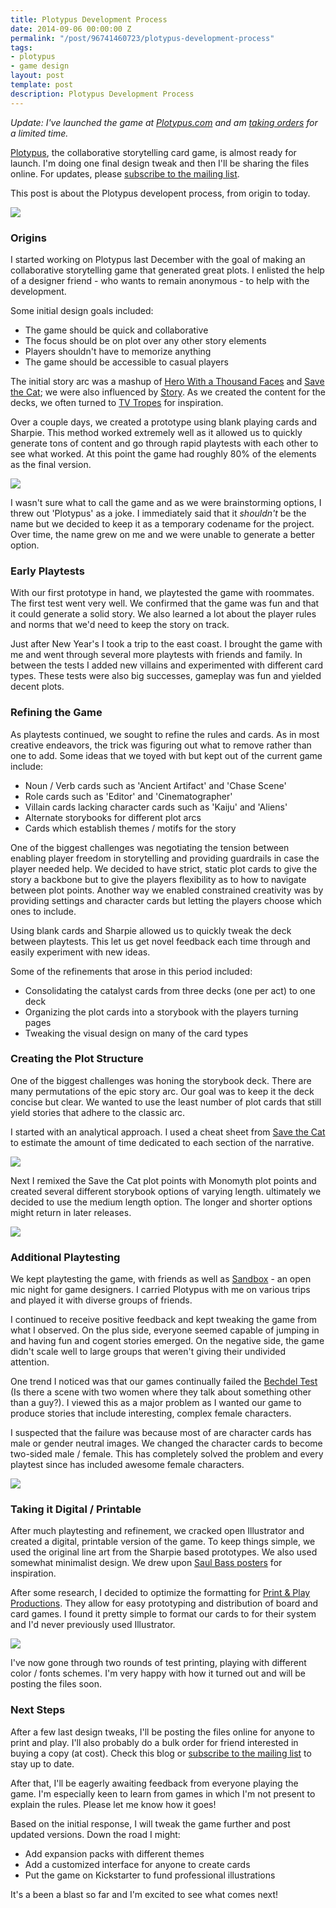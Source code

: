 ```yaml
---
title: Plotypus Development Process
date: 2014-09-06 00:00:00 Z
permalink: "/post/96741460723/plotypus-development-process"
tags:
- plotypus
- game design
layout: post
template: post
description: Plotypus Development Process
---
```


_Update: I've launched the game at [Plotypus.com](http://plotypus.com/) and am [taking orders](https://docs.google.com/forms/d/11JkmwRjOYLij3mYyOxODymbVG3jB3fj5bhIpfKU5QB8/viewform?usp=send_form) for a limited time._

[Plotypus](http://plotypus.com/), the collaborative storytelling card game, is almost ready for launch. I'm doing one final design tweak and then I'll be sharing the files online. For updates, please [subscribe to the mailing list](http://plotypus.us9.list-manage1.com/subscribe?u=e4f0b45dd4eb576171853a903&id=0a9e661929).

This post is about the Plotypus developent process, from origin to today.

![](/images/b19b08a08699e4a0ec84ef6ce748e58a5d62cad2526206547a59ed78340ff0d4.jpg)

### Origins

I started working on Plotypus last December with the goal of making an collaborative storytelling game that generated great plots. I enlisted the help of a designer friend - who wants to remain anonymous - to help with the development.

Some initial design goals included:

*  The game should be quick and collaborative
*  The focus should be on plot over any other story elements
*  Players shouldn't have to memorize anything
*  The game should be accessible to casual players

The initial story arc was a mashup of [Hero With a Thousand Faces](http://www.amazon.com/gp/product/1577315936/ref=as_li_tl?ie=UTF8&camp=1789&creative=390957&creativeASIN=1577315936&linkCode=as2&tag=randylubincom-20&linkId=M76Q5PMLNPPGCTJ4) and [Save the Cat](http://www.amazon.com/gp/product/B00340ESIS/ref=as_li_tl?ie=UTF8&camp=1789&creative=390957&creativeASIN=B00340ESIS&linkCode=as2&tag=randylubincom-20&linkId=UY5XSZWCHX4X4KBE); we were also influenced by [Story](http://www.amazon.com/gp/product/B0042FZVOY/ref=as_li_tl?ie=UTF8&camp=1789&creative=390957&creativeASIN=B0042FZVOY&linkCode=as2&tag=randylubincom-20&linkId=C57P7I7LI7NC6VXP). As we created the content for the decks, we often turned to [TV Tropes](http://tvtropes.org/pmwiki/pmwiki.php/Main/HomePage) for inspiration.

Over a couple days, we created a prototype using blank playing cards and Sharpie. This method worked extremely well as it allowed us to quickly generate tons of content and go through rapid playtests with each other to see what worked. At this point the game had roughly 80% of the elements as the final version.

![](/images/8a3dd37d565f86c7b75c6a9783096b4db2279ef880c312431e39e62019094f13.jpg)

I wasn't sure what to call the game and as we were brainstorming options, I threw out 'Plotypus' as a joke. I immediately said that it _shouldn't_ be the name but we decided to keep it as a temporary codename for the project. Over time, the name grew on me and we were unable to generate a better option.

### Early Playtests

With our first prototype in hand, we playtested the game with roommates. The first test went very well. We confirmed that the game was fun and that it could generate a solid story. We also learned a lot about the player rules and norms that we'd need to keep the story on track.

Just after New Year's I took a trip to the east coast. I brought the game with me and went through several more playtests with friends and family. In between the tests I added new villains and experimented with different card types. These tests were also big successes, gameplay was fun and yielded decent plots.

### Refining the Game
As playtests continued, we sought to refine the rules and cards. As in most creative endeavors, the trick was figuring out what to remove rather than one to add. Some ideas that we toyed with but kept out of the current game include:

*  Noun / Verb cards such as 'Ancient Artifact' and 'Chase Scene'
*  Role cards such as 'Editor' and 'Cinematographer'
*  Villain cards lacking character cards such as 'Kaiju' and 'Aliens'
*  Alternate storybooks for different plot arcs
*  Cards which establish themes / motifs for the story

One of the biggest challenges was negotiating the tension between enabling player freedom in storytelling and providing guardrails in case the player needed help. We decided to have strict, static plot cards to give the story a backbone but to give the players flexibility as to how to navigate between plot points. Another way we enabled constrained creativity was by providing settings and character cards but letting the players choose which ones to include.

Using blank cards and Sharpie allowed us to quickly tweak the deck between playtests. This let us get novel feedback each time through and easily experiment with new ideas.

Some of the refinements that arose in this period included:

*  Consolidating the catalyst cards from three decks (one per act) to one deck
*  Organizing the plot cards into a storybook with the players turning pages
*  Tweaking the visual design on many of the card types

### Creating the Plot Structure 

One of the biggest challenges was honing the storybook deck. There are many permutations of the epic story arc. Our goal was to keep it the deck concise but clear. We wanted to use the least number of plot cards that still yield stories that adhere to the classic arc.

I started with an analytical approach. I used a cheat sheet from [Save the Cat](http://www.savethecat.com/wp-content/uploads/2014/01/Tom-Gowen-Blake-Snyder-Beat-Sheet.pdf) to estimate the amount of time dedicated to each section of the narrative.

![](/images/60786f01e6e2173da8dcf9c0f6bb4d92a638845577d97cbf9bc329fad49a005a.png)

Next I remixed the Save the Cat plot points with Monomyth plot points and created several different storybook options of varying length. ultimately we decided to use the medium length option. The longer and shorter options might return in later releases.

![](/images/e6ca4ab206288a2d0c1823ab6936774bc37b8e916d59df1c990f22880a09cf35.png)

### Additional Playtesting

We kept playtesting the game, with friends as well as [Sandbox](https://www.facebook.com/groups/sandboxplaytests/) - an open mic night for game designers. I carried Plotypus with me on various trips and played it with diverse groups of friends.

I continued to receive positive feedback and kept tweaking the game from what I observed. On the plus side, everyone seemed capable of jumping in and having fun and cogent stories emerged. On the negative side, the game didn't scale well to large groups that weren't giving their undivided attention.

One trend I noticed was that our games continually failed the [Bechdel Test](https://en.wikipedia.org/wiki/Bechdel_test) (Is there a scene with two women where they talk about something other than a guy?). I viewed this as a major problem as I wanted our game to produce stories that include interesting, complex female characters.

I suspected that the failure was because most of are character cards has male or gender neutral images. We changed the character cards to become two-sided male / female. This has completely solved the problem and every playtest since has included awesome female characters.

![](/images/d3553140b8a636022a8c1756968c2e4adc0fee595f818a07dcd265720f45ebc6.jpg)

### Taking it Digital / Printable

After much playtesting and refinement, we cracked open Illustrator and created a digital, printable version of the game. To keep things simple, we used the original line art from the Sharpie based prototypes. We also used somewhat minimalist design. We drew upon [Saul Bass posters](http://www.saulbassposterarchive.com/gallery/film-posters/) for inspiration. 

After some research, I decided to optimize the formatting for [Print & Play Productions](http://www.printplaygames.com/). They allow for easy prototyping and distribution of board and card games. I found it pretty simple to format our cards to for their system and I'd never previously used Illustrator.

![](/images/6a79cba338c08c7a7a8da2bcfe3707add5fa3814841e05e384dd8aeb1bbe2310.jpg)

I've now gone through two rounds of test printing, playing with different color / fonts schemes. I'm very happy with how it turned out and will be posting the files soon.

### Next Steps

After a few last design tweaks, I'll be posting the files online for anyone to print and play. I'll also probably do a bulk order for friend interested in buying a copy (at cost). Check this blog or [subscribe to the mailing list](http://plotypus.us9.list-manage1.com/subscribe?u=e4f0b45dd4eb576171853a903&id=0a9e661929) to stay up to date.

After that, I'll be eagerly awaiting feedback from everyone playing the game. I'm especially keen to learn from games in which I'm not present to explain the rules. Please let me know how it goes!

Based on the initial response, I will tweak the game further and post updated versions. Down the road I might:

*  Add expansion packs with different themes
*  Add a customized interface for anyone to create cards
*  Put the game on Kickstarter to fund professional illustrations

It's a been a blast so far and I'm excited to see what comes next!